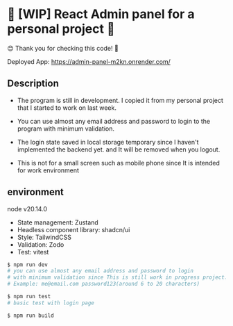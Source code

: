 # 🏯 [WIP] React Admin panel for a personal project 🗻
😊 Thank you for checking this code! 📢

Deployed App: https://admin-panel-m2kn.onrender.com/
## Description

- The program is still in development. I copied it from my personal project that I started to work on last week.
- You can use almost any email address and password to login to the program with minimum validation.
- The login state saved in local storage temporary since I haven't implemented the backend yet. and It will be removed when you logout.

- This is not for a small screen such as mobile phone since It is intended for work environment
## environment

node v20.14.0

- State management: Zustand  
- Headless component library: shadcn/ui  
- Style: TailwindCSS  
- Validation: Zodo  
- Test: vitest  

```bash
$ npm run dev
# you can use almost any email address and password to login 
# with minimum validation since This is still work in progress project.
# Example: me@email.com password123(around 6 to 20 characters)

$ npm run test
# basic test with login page

$ npm run build
```

